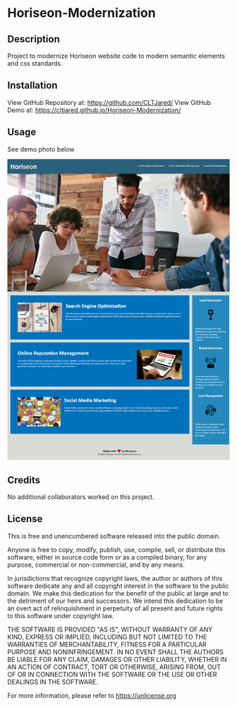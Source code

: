 # Horiseon-Modernization

## Description

Project to modernize Horiseon website code to modern semantic elements and css standards.

## Installation

View GitHub Repository at: https://github.com/CLTJared/
View GitHub Demo at: https://cltjared.github.io/Horiseon-Modernization/

## Usage
See demo photo below

![Modernized demo of site after changes](./assets/Horiseon-Modernization-Demo.png)

## Credits

No additional collaborators worked on this project.

## License

This is free and unencumbered software released into the public domain.

Anyone is free to copy, modify, publish, use, compile, sell, or
distribute this software, either in source code form or as a compiled
binary, for any purpose, commercial or non-commercial, and by any
means.

In jurisdictions that recognize copyright laws, the author or authors
of this software dedicate any and all copyright interest in the
software to the public domain. We make this dedication for the benefit
of the public at large and to the detriment of our heirs and
successors. We intend this dedication to be an overt act of
relinquishment in perpetuity of all present and future rights to this
software under copyright law.

THE SOFTWARE IS PROVIDED "AS IS", WITHOUT WARRANTY OF ANY KIND,
EXPRESS OR IMPLIED, INCLUDING BUT NOT LIMITED TO THE WARRANTIES OF
MERCHANTABILITY, FITNESS FOR A PARTICULAR PURPOSE AND NONINFRINGEMENT.
IN NO EVENT SHALL THE AUTHORS BE LIABLE FOR ANY CLAIM, DAMAGES OR
OTHER LIABILITY, WHETHER IN AN ACTION OF CONTRACT, TORT OR OTHERWISE,
ARISING FROM, OUT OF OR IN CONNECTION WITH THE SOFTWARE OR THE USE OR
OTHER DEALINGS IN THE SOFTWARE.

For more information, please refer to <https://unlicense.org>